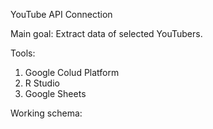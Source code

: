 YouTube API Connection

Main goal:
Extract data of selected YouTubers.

Tools:
1) Google Colud Platform
2) R Studio 
3) Google Sheets

Working schema:
